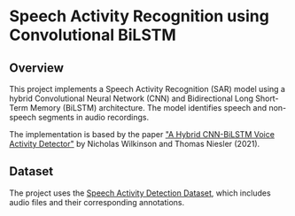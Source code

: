 # Speech Activity Recognition using Convolutional BiLSTM

## Overview
This project implements a Speech Activity Recognition (SAR) model using a hybrid Convolutional Neural Network (CNN) and Bidirectional Long Short-Term Memory (BiLSTM) architecture. The model identifies speech and non-speech segments in audio recordings.

The implementation is based by the paper ["A Hybrid CNN-BiLSTM Voice Activity Detector"](https://arxiv.org/abs/2103.03529) by Nicholas Wilkinson and Thomas Niesler (2021).

## Dataset
The project uses the [Speech Activity Detection Dataset](https://www.kaggle.com/datasets/lazyrac00n/speech-activity-detection-datasets), which includes audio files and their corresponding annotations.
